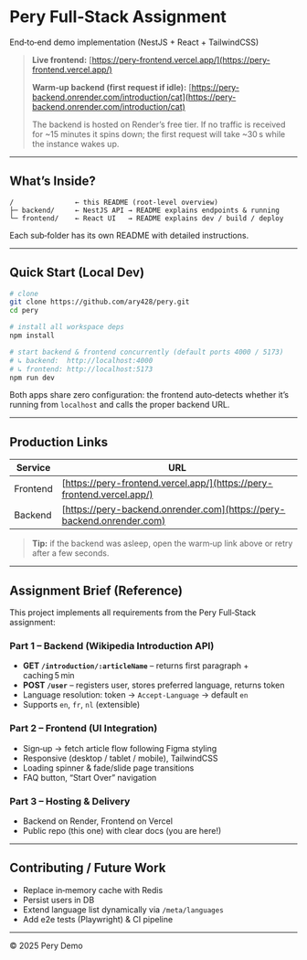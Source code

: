 # Pery Full‑Stack Assignment

End‑to‑end demo implementation (NestJS + React + TailwindCSS)

> **Live frontend:** [https://pery-frontend.vercel.app/](https://pery-frontend.vercel.app/)
>
> **Warm‑up backend (first request if idle):** [https://pery-backend.onrender.com/introduction/cat](https://pery-backend.onrender.com/introduction/cat)
>
> The backend is hosted on Render’s free tier. If no traffic is received for \~15 minutes it spins down; the first request will take \~30 s while the instance wakes up.

---

## What’s Inside?

```
/               ← this README (root‑level overview)
├─ backend/     ← NestJS API → README explains endpoints & running
└─ frontend/    ← React UI   → README explains dev / build / deploy
```

Each sub‑folder has its own README with detailed instructions.

---

## Quick Start (Local Dev)

```bash
# clone
git clone https://github.com/ary428/pery.git
cd pery

# install all workspace deps
npm install

# start backend & frontend concurrently (default ports 4000 / 5173)
# ↳ backend:  http://localhost:4000
# ↳ frontend: http://localhost:5173
npm run dev
```

Both apps share zero configuration: the frontend auto‑detects whether it’s running from `localhost` and calls the proper backend URL.

---

## Production Links

| Service  | URL                                                                    |
| -------- | ---------------------------------------------------------------------- |
| Frontend | [https://pery-frontend.vercel.app/](https://pery-frontend.vercel.app/) |
| Backend  | [https://pery-backend.onrender.com](https://pery-backend.onrender.com) |

> **Tip:** if the backend was asleep, open the warm‑up link above or retry after a few seconds.

---

## Assignment Brief (Reference)

This project implements all requirements from the Pery Full‑Stack assignment:

### Part 1 – Backend (Wikipedia Introduction API)

* **GET `/introduction/:articleName`** – returns first paragraph + caching 5 min
* **POST `/user`** – registers user, stores preferred language, returns token
* Language resolution: token → `Accept‑Language` → default `en`
* Supports `en`, `fr`, `nl` (extensible)

### Part 2 – Frontend (UI Integration)

* Sign‑up → fetch article flow following Figma styling
* Responsive (desktop / tablet / mobile), TailwindCSS
* Loading spinner & fade/slide page transitions
* FAQ button, “Start Over” navigation

### Part 3 – Hosting & Delivery

* Backend on Render, Frontend on Vercel
* Public repo (this one) with clear docs (you are here!)

---

## Contributing / Future Work

* Replace in‑memory cache with Redis
* Persist users in DB
* Extend language list dynamically via `/meta/languages`
* Add e2e tests (Playwright) & CI pipeline

---

© 2025 Pery Demo
